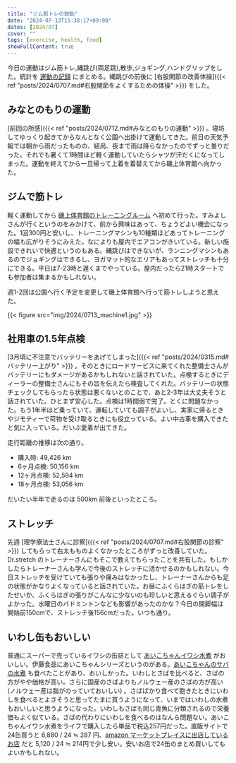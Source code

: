 ```yaml
---
title: "ジム筋トレの鼓動"
date: "2024-07-13T15:38:17+09:00"
dates: [2024/07]
cover: ""
tags: [exercise, health, food]
showFullContent: true
---
```


今日の運動はジム筋トレ,縄跳び(両足跳),散歩,ジョギング,ハンドグリップをした。統計を [運動の記録](https://docs.google.com/spreadsheets/d/1bg85QtM-LciUgey8I79uI7vW2PEwsP6TVdeIRVkACBg/edit?usp=sharing) にまとめる。縄跳びの前後に [右股関節の改善体操]({{< ref "posts/2024/0707.md#右股関節をよくするための体操" >}}) をした。

## みなとのもりの運動

[前回の所感]({{< ref "posts/2024/0712.md#みなとのもりの運動" >}}) 。寝坊してゆっくり起きてからなんとなく公園へ出掛けて運動してきた。前日の天気予報では朝から雨だったものの、結局、夜まで雨は降らなかったのでずっと曇りだった。それでも暑くて1時間ほど軽く運動していたらシャツが汗だくになってしまった。運動を終えてから一旦帰って上着を着替えてから磯上体育館へ向かった。

## ジムで筋トレ

軽く運動してから [磯上体育館のトレーニングルーム](https://isogami-gym.jp/trainingroom/) へ初めて行った。すみよしさんが行くというのをみかけて、前から興味はあって、ちょうどよい機会になった。1回300円と安いし、トレーニングマシンも10種類ほどあってトレーニングの幅も広がりそうにみえた。なによりも屋内でエアコンがきいている。新しい施設できれいで快適というのもある。縄跳びはできないが、ランニングマシンもあるのでジョギングはできるし、ヨガマット的なエリアもあってストレッチも十分にできる。平日は7-23時と遅くまでやっている。屋内だったら21時スタートでも参加者は集まるかもしれない。

週1-2回は公園へ行く予定を変更して磯上体育館へ行って筋トレしようと思えた。

{{< figure src="img/2024/0713_machine1.jpg" >}}

## 社用車の1.5年点検

[3月頃に不注意でバッテリーをあげてしまった]({{< ref "posts/2024/0315.md#バッテリー上がり" >}}) 。そのときにロードサービスに来てくれた整備士さんがバッテリーにもダメージがあるかもしれないと話されていた。点検するときにディーラーの整備士さんにもその旨を伝えたら検査してくれた。バッテリーの状態チェックしてもらったら状態は悪くないとのことで、あと2-3年は大丈夫そうと話されていた。ひとまず安心した。点検は1時間弱で完了。とくに問題なかった。もう1年半ほど乗っていて、運転していても調子がよいし、実家に帰るときやジモティーで荷物を受け取るときにも役立っている。よい中古車を購入できたと気に入っている。だいぶ愛着が出てきた。

走行距離の推移は次の通り。

* 購入時: 49,426 km
* 6ヶ月点検: 50,156 km
* 12ヶ月点検: 52,594 km
* 18ヶ月点検: 53,056 km

だいたい半年で走るのは 500km 前後といったところ。

## ストレッチ

先週 [理学療法士さんに診察]({{< ref "posts/2024/0707.md#右股関節の診察" >}}) してもらって右太もものよくなかったところがずっと改善していた。Dr.stretch のトレーナーさんにもそこで教えてもらったことを共有した。もしかしたらトレーナーさんも学んで今後のストレッチに活かせるのかもしれない。今日ストレッチを受けていても張りや痛みはなかったし、トレーナーさんからも足の状態がかなりよくなっていると話されていた。お昼にふくらはぎの筋トレをしたせいか、ふくらはぎの張りがこんなに少ないのも珍しいと思えるぐらい調子がよかった。水曜日のバドミントンなども影響があったのかな？今日の開脚幅は開始前150cmで、ストレッチ後156cmだった。いつも通り。

## いわし缶もおいしい

普通にスーパーで売っているイワシの缶詰として [あいこちゃんイワシ水煮](https://www.ito-foods.co.jp/c/all_category/other/7420005) がおいしい。伊藤食品にあいこちゃんシリーズというのがある。[あいこちゃんのサバの水煮](https://getupnote.com/share/notes/3ztcTpBat7RA2IpEjuoFzq1JKMf2/e39adf45-a075-4202-b919-91aadb09f68c) も食べたことがあり、おいしかった。いわしとさばを比べると、さばの方がやや価格が高い。さらに国産のさばよりもノルウェー産のさばの方が高い (ノルウェー産は脂がのっていておいしい) 。さばばかり食べて飽きたときにいわしを食べるとよさそうと思ってたまに買うようになって、いまではいわしの水煮もおいしいと思うようになった。いわしもさばも同じ青魚に分類されるので栄養価もよく似ている。さばの代わりにいわしを食べるのはなんら問題ない。あいこちゃんイワシ水煮をライフで購入したら単品で税込257円だった。直販サイトで24缶買うと 6,880 / 24 ≒ 287 円、[amazon マーケットプレイスに出店しているお店](https://amzn.to/3zGvRQOa) だと 5,120 / 24 ≒ 214円で少し安い。安いお店で24缶のまとめ買いしてもよいかもしれない。
